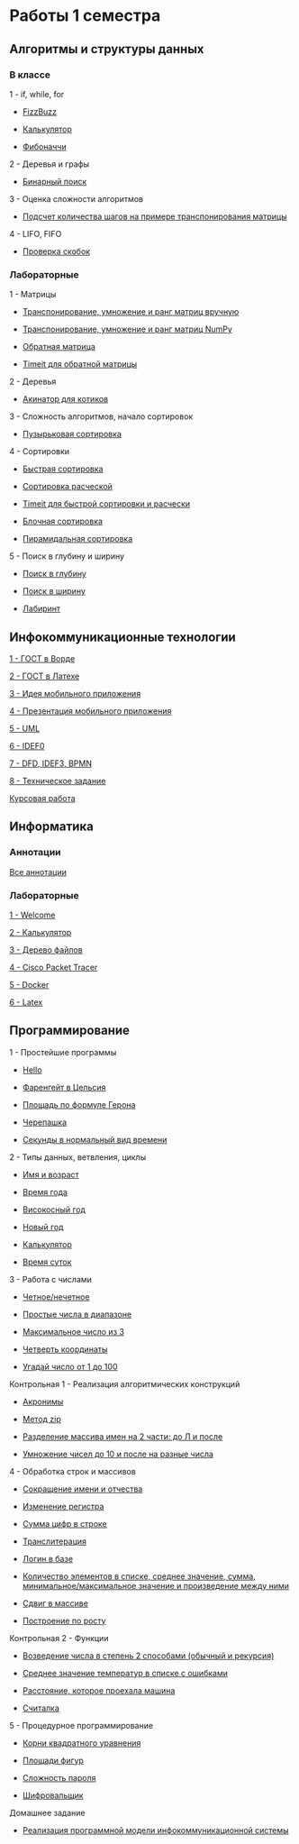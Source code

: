 # Работы 1 семестра

## Алгоритмы и структуры данных

### В классе

1 - if, while, for

- [FizzBuzz](https://github.com/VeraKasianenko/itmo_1_sem_ICT/blob/main/Algoritms/class/class_1/FizzBuzz_t_1.py)

- [Калькулятор](https://github.com/VeraKasianenko/itmo_1_sem_ICT/blob/main/Algoritms/class/class_1/calc_t_0.py)

- [Фибоначчи](https://github.com/VeraKasianenko/itmo_1_sem_ICT/blob/main/Algoritms/class/class_1/fib_t_0.py)

2 - Деревья и графы

- [Бинарный поиск](https://github.com/VeraKasianenko/itmo_1_sem_ICT/blob/main/Algoritms/class/class_2/binary_t_1.py)

3 - Оценка сложности алгоритмов

- [Подсчет количества шагов на примере транспонирования матрицы](https://github.com/VeraKasianenko/itmo_1_sem_ICT/blob/main/Algoritms/class/class_3/3_1.py)

4 - LIFO, FIFO

- [Проверка скобок](https://github.com/VeraKasianenko/itmo_1_sem_ICT/blob/main/Algoritms/class/class_4/1.py)

### Лабораторные

1 - Матрицы

- [Транспонирование, умножение и ранг матриц вручную](https://github.com/VeraKasianenko/itmo_1_sem_ICT/blob/main/Algoritms/labs/lab_1/matrix_t_2.py)

- [Транспонирование, умножение и ранг матриц NumPy](https://github.com/VeraKasianenko/itmo_1_sem_ICT/blob/main/Algoritms/labs/lab_1/matrix_t_3.py)

- [Обратная матрица](https://github.com/VeraKasianenko/itmo_1_sem_ICT/blob/main/Algoritms/labs/lab_1/matrix_t_4.py)

- [Timeit для обратной матрицы](https://github.com/VeraKasianenko/itmo_1_sem_ICT/blob/main/Algoritms/labs/lab_1/time_t_4.py)

2 - Деревья

- [Акинатор для котиков](https://github.com/VeraKasianenko/itmo_1_sem_ICT/tree/main/Algoritms/labs/lab_2)

3 - Сложность алгоритмов, начало сортировок

- [Пузырьковая сортировка](https://github.com/VeraKasianenko/itmo_1_sem_ICT/blob/main/Algoritms/labs/lab_3/puzir.py)

4 - Сортировки

- [Быстрая сортировка](https://github.com/VeraKasianenko/itmo_1_sem_ICT/blob/main/Algoritms/labs/lab_4/soort.py)

- [Сортировка расческой](https://github.com/VeraKasianenko/itmo_1_sem_ICT/blob/main/Algoritms/labs/lab_4/sortt.py)

- [Timeit для быстрой сортировки и расчески](https://github.com/VeraKasianenko/itmo_1_sem_ICT/blob/main/Algoritms/labs/lab_4/1.2.py)

- [Блочная сортировка](https://github.com/VeraKasianenko/itmo_1_sem_ICT/blob/main/Algoritms/labs/lab_4/2.1.py)

- [Пирамидальная сортировка](https://github.com/VeraKasianenko/itmo_1_sem_ICT/blob/main/Algoritms/labs/lab_4/2.2.py)

5 - Поиск в глубину и ширину

- [Поиск в глубину](https://github.com/VeraKasianenko/itmo_1_sem_ICT/blob/main/Algoritms/labs/lab_5/2.1.py)

- [Поиск в ширину](https://github.com/VeraKasianenko/itmo_1_sem_ICT/blob/main/Algoritms/labs/lab_5/2.2.py)

- [Лабиринт](https://github.com/VeraKasianenko/itmo_1_sem_ICT/blob/main/Algoritms/labs/lab_5/3.py)

## Инфокоммуникационные технологии

[1 - ГОСТ в Ворде](https://github.com/VeraKasianenko/itmo_1_sem_ICT/tree/main/ICT/PR1)

[2 - ГОСТ в Латехе](https://github.com/VeraKasianenko/itmo_1_sem_ICT/tree/main/ICT/PR2)

[3 - Идея мобильного приложения](https://github.com/VeraKasianenko/itmo_1_sem_ICT/tree/main/ICT/PR3)

[4 - Презентация мобильного приложения](https://github.com/VeraKasianenko/itmo_1_sem_ICT/tree/main/ICT/PR4)

[5 - UML](https://github.com/VeraKasianenko/itmo_1_sem_ICT/tree/main/ICT/PR5)

[6 - IDEF0](https://github.com/VeraKasianenko/itmo_1_sem_ICT/tree/main/ICT/PR6)

[7 - DFD, IDEF3, BPMN](https://github.com/VeraKasianenko/itmo_1_sem_ICT/tree/main/ICT/PR7)

[8 - Техническое задание](https://github.com/VeraKasianenko/itmo_1_sem_ICT/tree/main/ICT/PR8)

[Курсовая работа](https://github.com/VeraKasianenko/itmo_1_sem_ICT/tree/main/ICT/KR)

## Информатика

### Аннотации

[Все аннотации](https://github.com/VeraKasianenko/itmo_1_sem_ICT/tree/main/Informatic/annotations)

### Лабораторные

[1 - Welcome](https://github.com/VeraKasianenko/itmo_1_sem_ICT/blob/main/Informatic/labs/1_lab/1_lab.bash)

[2 - Калькулятор](https://github.com/VeraKasianenko/itmo_1_sem_ICT/blob/main/Informatic/labs/2_lab/2_lab.bash)

[3 - Дерево файлов](https://github.com/VeraKasianenko/itmo_1_sem_ICT/blob/main/Informatic/labs/3_lab/3_lab.bash)

[4 - Cisco Packet Tracer](https://github.com/VeraKasianenko/itmo_1_sem_ICT/tree/main/Informatic/labs/4_lab)

[5 - Docker](https://github.com/VeraKasianenko/itmo_1_sem_ICT/tree/main/Informatic/labs/5_lab/web_server)

[6 - Latex](https://github.com/VeraKasianenko/itmo_1_sem_ICT/tree/main/Informatic/labs/6_lab)

## Программирование

1 - Простейшие программы

- [Hello](https://github.com/VeraKasianenko/itmo_1_sem_ICT/blob/main/Programming/prog_1/hello%20-%201.py)

- [Фаренгейт в Цельсия](https://github.com/VeraKasianenko/itmo_1_sem_ICT/blob/main/Programming/prog_1/temperature%20-%202.py)

- [Площадь по формуле Герона](https://github.com/VeraKasianenko/itmo_1_sem_ICT/blob/main/Programming/prog_1/geron%20-%203.py)

- [Черепашка](https://github.com/VeraKasianenko/itmo_1_sem_ICT/blob/main/Programming/prog_1/cherepaha%20-%204.2.py)

- [Секунды в нормальный вид времени](https://github.com/VeraKasianenko/itmo_1_sem_ICT/blob/main/Programming/prog_1/sec%20-%205.py)

2 - Типы данных, ветвления, циклы

- [Имя и возраст](https://github.com/VeraKasianenko/itmo_1_sem_ICT/blob/main/Programming/prog_2/name%20and%20age%20-1.py)

- [Время года](https://github.com/VeraKasianenko/itmo_1_sem_ICT/blob/main/Programming/prog_2/season%20-%202.py)

- [Високосный год](https://github.com/VeraKasianenko/itmo_1_sem_ICT/blob/main/Programming/prog_2/visok%20god%20-%203.py)

- [Новый год](https://github.com/VeraKasianenko/itmo_1_sem_ICT/blob/main/Programming/prog_2/new%20year%20-%204.py)

- [Калькулятор](https://github.com/VeraKasianenko/itmo_1_sem_ICT/blob/main/Programming/prog_2/calc%20-%205.py)

- [Время суток](https://github.com/VeraKasianenko/itmo_1_sem_ICT/blob/main/Programming/prog_2/morning%20-%206.py)

3 - Работа с числами

- [Четное/нечетное](https://github.com/VeraKasianenko/itmo_1_sem_ICT/blob/main/Programming/prog_3/chet_nechet%20-%201.py)

- [Простые числа в диапазоне](https://github.com/VeraKasianenko/itmo_1_sem_ICT/blob/main/Programming/prog_3/simple%20-%202.py)

- [Максимальное число из 3](https://github.com/VeraKasianenko/itmo_1_sem_ICT/blob/main/Programming/prog_3/max%20-%203.py)

- [Четверть координаты](https://github.com/VeraKasianenko/itmo_1_sem_ICT/blob/main/Programming/prog_3/koord%20-%204.py)

- [Угадай число от 1 до 100](https://github.com/VeraKasianenko/itmo_1_sem_ICT/blob/main/Programming/prog_3/ugad%20-%205.py)

Контрольная 1 - Реализация алгоритмических конструкций

- [Акронимы](https://github.com/VeraKasianenko/itmo_1_sem_ICT/blob/main/Programming/prog_kr1/akron%20-%201.py)

- [Метод zip](https://github.com/VeraKasianenko/itmo_1_sem_ICT/blob/main/Programming/prog_kr1/zip%20-%202.py)

- [Разделение массива имен на 2 части: до Л и после](https://github.com/VeraKasianenko/itmo_1_sem_ICT/blob/main/Programming/prog_kr1/imena%20-%203.py)

- [Умножение чисел до 10 и после на разные числа](https://github.com/VeraKasianenko/itmo_1_sem_ICT/blob/main/Programming/prog_kr1/koef%20-%204.py)

4 - Обработка строк и массивов

- [Сокращение имени и отчества](https://github.com/VeraKasianenko/itmo_1_sem_ICT/blob/main/Programming/prog_4/fio%20-%201.py)

- [Изменение регистра](https://github.com/VeraKasianenko/itmo_1_sem_ICT/blob/main/Programming/prog_4/register%20-%202.py)

- [Сумма цифр в строке](https://github.com/VeraKasianenko/itmo_1_sem_ICT/blob/main/Programming/prog_4/linesum%20-%203.py)

- [Транслитерация](https://github.com/VeraKasianenko/itmo_1_sem_ICT/blob/main/Programming/prog_4/translit%20-%204.py)

- [Логин в базе](https://github.com/VeraKasianenko/itmo_1_sem_ICT/blob/main/Programming/prog_4/login%20-%205.py)

- [Количество элементов в списке, среднее значение, сумма, минимальное/максимальное значение и произведение между ними](https://github.com/VeraKasianenko/itmo_1_sem_ICT/blob/main/Programming/prog_4/kolvospisok%20-%206.py)

- [Сдвиг в массиве](https://github.com/VeraKasianenko/itmo_1_sem_ICT/blob/main/Programming/prog_4/sdvig%20-%207.2.py)

- [Построение по росту](https://github.com/VeraKasianenko/itmo_1_sem_ICT/blob/main/Programming/prog_4/rost%20-%208.py)

Контрольная 2 - Функции

- [Возведение числа в степень 2 способами (обычный и рекурсия)](https://github.com/VeraKasianenko/itmo_1_sem_ICT/blob/main/Programming/prog_kr2/step%20-%201.py)

- [Среднее значение температур в списке с ошибками](https://github.com/VeraKasianenko/itmo_1_sem_ICT/blob/main/Programming/prog_kr2/temp%20-%202.py)

- [Расстояние, которое проехала машина](https://github.com/VeraKasianenko/itmo_1_sem_ICT/blob/main/Programming/prog_kr2/rast%20-%203.py)

- [Считалка](https://github.com/VeraKasianenko/itmo_1_sem_ICT/blob/main/Programming/prog_kr2/counting%20-%204.py)

5 - Процедурное программирование

- [Корни квадратного уравнения](https://github.com/VeraKasianenko/itmo_1_sem_ICT/blob/main/Programming/prog_5/korni%20-%201.py)

- [Площади фигур](https://github.com/VeraKasianenko/itmo_1_sem_ICT/blob/main/Programming/prog_5/square%20-%202.py)

- [Сложность пароля](https://github.com/VeraKasianenko/itmo_1_sem_ICT/blob/main/Programming/prog_5/hardpass%20-%203.py)

- [Шифровальщик](https://github.com/VeraKasianenko/itmo_1_sem_ICT/blob/main/Programming/prog_5/shifr%20-%204.py)

Домашнее задание

- [Реализация программной модели инфокоммуникационной системы](https://github.com/VeraKasianenko/itmo_1_sem_ICT/tree/main/Programming/prog_dz)
